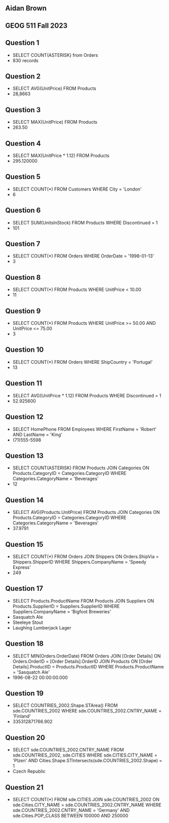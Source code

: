 
## Aidan Brown
## GEOG 511 Fall 2023


## Question 1

- SELECT COUNT(ASTERISK) from Orders
- 830 records

## Question 2

- SELECT AVG(UnitPrice) FROM Products
- 28,8663

## Question 3

- SELECT MAX(UnitPrice) FROM Products
- 263.50

## Question 4

- SELECT MAX(UnitPrice * 1.12) FROM Products
- 295.120000

## Question 5


- SELECT COUNT(*) FROM Customers
   WHERE City = 'London'
- 6

## Question 6

- SELECT SUM(UnitsInStock) FROM Products
  WHERE Discontinued = 1
- 101

## Question 7

- SELECT COUNT(*) FROM Orders
  WHERE OrderDate = '1998-01-13'
- 3

## Question 8

- SELECT COUNT(*) FROM Products
  WHERE UnitPrice < 10.00
- 11

## Question 9

- SELECT COUNT(*) FROM Products
  WHERE UnitPrice >= 50.00 AND UnitPrice <= 75.00
- 3

## Question 10

- SELECT COUNT(*) FROM Orders
  WHERE ShipCountry = 'Portugal'
- 13

## Question 11

- SELECT AVG(UnitPrice * 1.12) FROM Products
  WHERE Discontinued = 1
- 52.925600

## Question 12

- SELECT HomePhone FROM Employees
  WHERE FirstName = 'Robert' AND LastName = 'King'
- (71)555-5598

## Question 13

- SELECT COUNT(ASTERISK) FROM Products
  JOIN Categories ON Products.CategoryID = Categories.CategoryID
  WHERE Categories.CategoryName = 'Beverages'
- 12

## Question 14

- SELECT AVG(Products.UnitPrice) FROM Products
  JOIN Categories ON Products.CategoryID = Categories.CategoryID
  WHERE Categories.CategoryName = 'Beverages'
- 37.9791

## Question 15

- SELECT COUNT(*) FROM Orders
  JOIN Shippers ON Orders.ShipVia = Shippers.ShipperID
  WHERE Shippers.CompanyName = 'Speedy Express'
- 249


## Question 17

- SELECT Products.ProductName FROM Products
  JOIN Suppliers ON Products.SupplierID = Suppliers.SupplierID
  WHERE Suppliers.CompanyName = 'Bigfoot Breweries'
-  Sasquatch Ale
- Steeleye Stout
- Laughing Lumberjack Lager

## Question 18

- SELECT MIN(Orders.OrderDate) FROM Orders
  JOIN [Order Details] ON Orders.OrderID = [Order Details].OrderID
  JOIN Products ON [Order Details].ProductID = Products.ProductID
  WHERE Products.ProductName = 'Sasquatch Ale'
- 1996-08-22 00:00:00.000

## Question 19

- SELECT COUNTRIES_2002.Shape.STArea() FROM sde.COUNTRIES_2002
  WHERE sde.COUNTRIES_2002.CNTRY_NAME = 'Finland'
- 335312871766.902 

## Question 20

- SELECT sde.COUNTRIES_2002.CNTRY_NAME FROM sde.COUNTRIES_2002, sde.CITIES
	WHERE sde.CITIES.CITY_NAME = 'Plzen' AND Cities.Shape.STIntersects(sde.COUNTRIES_2002.Shape) = 1
- Czech Republic

## Question 21

- SELECT COUNT(*) FROM sde.CITIES
  JOIN sde.COUNTRIES_2002 ON sde.Cities.CITY_NAME = sde.COUNTRIES_2002.CNTRY_NAME
  WHERE sde.COUNTRIES_2002.CNTRY_NAME = 'Germany'
  AND sde.Cities.POP_CLASS BETWEEN 100000 AND 250000








